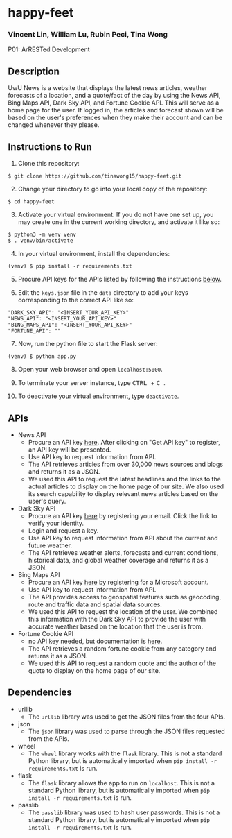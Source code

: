 # happy-feet
### Vincent Lin, William Lu, Rubin Peci, Tina Wong

P01: ArRESTed Development

## Description
UwU News is a website that displays the latest news articles, weather forecasts of a location, and a quote/fact of the day by using the News API, Bing Maps API, Dark Sky API, and Fortune Cookie API. This will serve as a home page for the user. If logged in, the articles and forecast shown will be based on the user's preferences when they make their account and can be changed whenever they please.

## Instructions to Run
1. Clone this repository:
```
$ git clone https://github.com/tinawong15/happy-feet.git
```

2. Change your directory to go into your local copy of the repository:
```
$ cd happy-feet
```

3. Activate your virtual environment. If you do not have one set up, you may create one in the current working directory, and activate it like so:
```
$ python3 -m venv venv
$ . venv/bin/activate
```

4. In your virtual environment, install the dependencies:
```
(venv) $ pip install -r requirements.txt
```

5. Procure API keys for the APIs listed by following the instructions [below](https://github.com/tinawong15/happy-feet#apis).

6. Edit the `keys.json` file in the `data` directory to add your keys corresponding to the correct API like so:
```
"DARK_SKY_API": "<INSERT_YOUR_API_KEY>"
"NEWS_API": "<INSERT_YOUR_API_KEY>"
"BING_MAPS_API": "<INSERT_YOUR_API_KEY>"
"FORTUNE_API": ""
```

7. Now, run the python file to start the Flask server:
```
(venv) $ python app.py
```

8. Open your web browser and open `localhost:5000`.

9. To terminate your server instance, type <kbd> CTRL </kbd> + <kbd> C </kbd>.

10. To deactivate your virtual environment, type `deactivate`.

## APIs
- News API
     - Procure an API key [here](https://newsapi.org/). After clicking on "Get API key" to register, an API key will be presented.
     - Use API key to request information from API.
     - The API retrieves articles from over 30,000 news sources and blogs and returns it as a JSON.
     - We used this API to request the latest headlines and the links to the actual articles to display on the home page of our site. We also used its search capability to display relevant news articles based on the user's query.
- Dark Sky API
     - Procure an API key [here](https://darksky.net/dev) by registering your email. Click the link to verify your identity.
     - Login and request a key.
     - Use API key to request information from API about the current and future weather.
     - The API retrieves weather alerts, forecasts and current conditions, historical data, and global weather coverage and returns it as a JSON.
- Bing Maps API
     - Procure an API key [here](https://www.bingmapsportal.com/) by registering for a Microsoft account.
     - Use API key to request information from API.
     - The API provides access to geospatial features such as geocoding, route and traffic data and spatial data sources.
     - We used this API to request the location of the user. We combined this information with the Dark Sky API to provide the user with accurate weather based on the location that the user is from.
- Fortune Cookie API
     - no API key needed, but documentation is [here](http://yerkee.com/api/).
     - The API retrieves a random fortune cookie from any category and returns it as a JSON.
     - We used this API to request a random quote and the author of the quote to display on the home page of our site.  

## Dependencies
- urllib
     - The `urllib` library was used to get the JSON files from the four APIs.
- json
     - The `json` library was used to parse through the JSON files requested from the APIs.
- wheel
     - The `wheel` library works with the `flask` library. This is not a standard Python library, but is automatically imported when
     `pip install -r requirements.txt` is run.
- flask
     - The `flask` library allows the app to run on `localhost`. This is not a standard Python library, but is automatically imported when
     `pip install -r requirements.txt` is run.
- passlib
     - The `passlib` library was used to hash user passwords. This is not a standard Python library, but is automatically imported when
     `pip install -r requirements.txt` is run.
